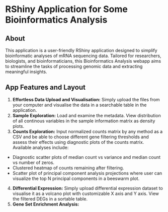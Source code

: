 # RShiny Application for Some Bioinformatics Analysis

## About
This application is a user-friendly RShiny application designed to simplify bioinformatic analyses of mRNA sequencing data. Tailored for researchers, biologists, and bioinformaticians, this Bioinformatics Analysis webapp aims to streamline the tasks of processing genomic data and extracting meaningful insights.

## App Features and Layout
1. **Effortless Data Upload and Visualisation:** Simply upload the files from your computer and visualise the data in a searchable table in the application. <br>
2. **Sample Exploration:** Load and examine the metadata. View distribution of all continous variables in the sample information matrix as density plots. <br>
3. **Counts Exploration:** Input normalized counts matrix by any method as a CSV and be able to choose different gene filtering thresholds and assess their effects using diagnostic plots of the counts matrix. Available analyses include: <br>
* Diagnostic scatter plots of median count vs variance and median count vs number of zeros.
* Clustered heatmap of counts remaining after filtering.
* Scatter plot of principal component analysis projections where user can visualize the top N principal components in a beeswarm plot.
4. **Differential Expression:** Simply upload differential expression dataset to visualise it as a volcano plot with customizable X axis and Y axis. View the filtered DEGs in a sortable table.
5. **Gene Set Enrichment Analysis:**

